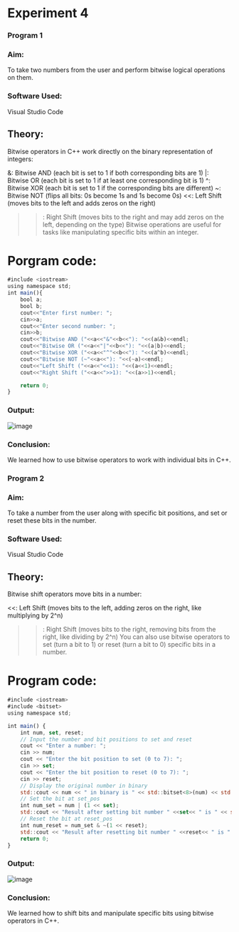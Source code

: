 # Experiment 4
### Program 1
### Aim:
To take two numbers from the user and perform bitwise logical operations on them.

### Software Used:
Visual Studio Code

## Theory:
Bitwise operators in C++ work directly on the binary representation of integers:

&: Bitwise AND (each bit is set to 1 if both corresponding bits are 1)
|: Bitwise OR (each bit is set to 1 if at least one corresponding bit is 1)
^: Bitwise XOR (each bit is set to 1 if the corresponding bits are different)
~: Bitwise NOT (flips all bits: 0s become 1s and 1s become 0s)
<<: Left Shift (moves bits to the left and adds zeros on the right)
>>: Right Shift (moves bits to the right and may add zeros on the left, depending on the type)
Bitwise operations are useful for tasks like manipulating specific bits within an integer.

# Porgram code:
``` javascript
#include <iostream>
using namespace std;
int main(){
    bool a;
    bool b;
    cout<<"Enter first number: ";
    cin>>a;
    cout<<"Enter second number: ";
    cin>>b;
    cout<<"Bitwise AND ("<<a<<"&"<<b<<"): "<<(a&b)<<endl;
    cout<<"Bitwise OR ("<<a<<"|"<<b<<"): "<<(a|b)<<endl;
    cout<<"Bitwise XOR ("<<a<<"^"<<b<<"): "<<(a^b)<<endl;
    cout<<"Bitwise NOT (~"<<a<<"): "<<(~a)<<endl;
    cout<<"Left Shift ("<<a<<"<<1): "<<(a<<1)<<endl;
    cout<<"Right Shift ("<<a<<">>1): "<<(a>>1)<<endl;

    return 0;
}
```

### Output:
![image](https://github.com/user-attachments/assets/ad8bd709-3322-4173-87d1-ed173f331bee)


### Conclusion:
We learned how to use bitwise operators to work with individual bits in C++.

### Program 2
### Aim:
To take a number from the user along with specific bit positions, and set or reset these bits in the number.

### Software Used:
Visual Studio Code

## Theory:
Bitwise shift operators move bits in a number:

<<: Left Shift (moves bits to the left, adding zeros on the right, like multiplying by 2^n)
>>: Right Shift (moves bits to the right, removing bits from the right, like dividing by 2^n)
You can also use bitwise operators to set (turn a bit to 1) or reset (turn a bit to 0) specific bits in a number.

# Program code:
``` javascript
#include <iostream>
#include <bitset>
using namespace std;

int main() {
    int num, set, reset;
    // Input the number and bit positions to set and reset
    cout << "Enter a number: ";
    cin >> num;
    cout << "Enter the bit position to set (0 to 7): ";
    cin >> set;
    cout << "Enter the bit position to reset (0 to 7): ";
    cin >> reset;
    // Display the original number in binary
    std::cout << num << " in binary is " << std::bitset<8>(num) << std::endl;
    // Set the bit at set_pos
    int num_set = num | (1 << set);
    std::cout << "Result after setting bit number " <<set<< " is " << std::bitset<8>(num_set) << std::endl;
    // Reset the bit at reset_pos
    int num_reset = num_set & ~(1 << reset);
    std::cout << "Result after resetting bit number " <<reset<< " is " << std::bitset<8>(num_reset) << std::endl;
    return 0;
}
```

### Output:
![image](https://github.com/user-attachments/assets/79a27d95-ceba-4cef-8ae5-72aa354c9e0a)

### Conclusion:
We learned how to shift bits and manipulate specific bits using bitwise operators in C++.
